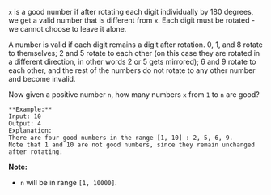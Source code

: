 `x` is a good number if after rotating each digit individually by 180 degrees,
we get a valid number that is different from `x`. Each digit must be rotated -
we cannot choose to leave it alone.

A number is valid if each digit remains a digit after rotation. 0, 1, and 8
rotate to themselves; 2 and 5 rotate to each other (on this case they are
rotated in a different direction, in other words 2 or 5 gets mirrored); 6 and
9 rotate to each other, and the rest of the numbers do not rotate to any other
number and become invalid.

Now given a positive number `n`, how many numbers `x` from `1` to `n` are
good?

    
    
    **Example:**
    Input: 10
    Output: 4
    Explanation: 
    There are four good numbers in the range [1, 10] : 2, 5, 6, 9.
    Note that 1 and 10 are not good numbers, since they remain unchanged after rotating.
    

**Note:**

  * `n` will be in range `[1, 10000]`.

